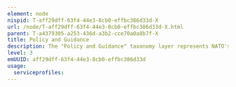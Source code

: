 ```yaml
---
element: node
nispid: T-aff29dff-63f4-44e3-8cb0-effbc386d33d-X
url: /node/T-aff29dff-63f4-44e3-8cb0-effbc386d33d-X.html
parent: T-a4379305-a253-436d-a3b2-cce70a0a8b7f-X
title: Policy and Guidance
description: The "Policy and Guidance" taxonomy layer represents NATO's political and military ambitions. These ambitions are based on a Strategic Concept that serves as the Alliance's roadmap. Derived political and military guidance reflects the political, military, economic, legal, civil and technological factors which could (and should) impact the development of the capabilities that are required to fulfill the ambitions. Furthermore, this level captures the policies and other reference documents that guide and support capability development, implementation and sustainment.
level: 3
emUUID: aff29dff-63f4-44e3-8cb0-effbc386d33d
usage:
  serviceprofiles:
---
```

